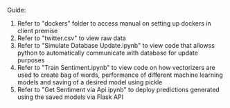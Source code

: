 Guide:
1. Refer to "dockers" folder to access manual on setting up dockers in client premise
2. Refer to "twitter.csv" to view raw data
3. Refer to "Simulate Database Update.ipynb" to view code that allowss python to automatically communicate with database for update purposes
4. Refer to "Train Sentiment.ipynb" to view code on how vectorizers are used to create bag of words, performance of different machine learning models and saving of a desired model using pickle
5. Refer to "Get Sentiment via Api.ipynb" to deploy predictions generated using the saved models via Flask API